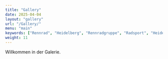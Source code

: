```yaml
---
title: "Gallery"
date: 2025-04-04
layout: "gallery"
url: "/Gallery/"
menu: "main"
keywords: ["Rennrad", "Heidelberg", "Rennradgruppe", "Radsport", "Heidelberg Radfahren", "RSV", "RTF", "bike", "cycling", "Routen"]
weight: 11
---
```


Willkommen in der Galerie.
